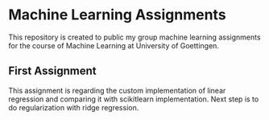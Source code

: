 # Machine Learning Assignments
This repository is created to public my group machine learning assignments for the course of Machine Learning at University of Goettingen.

## First Assignment
This assignment is regarding the custom implementation of linear regression and comparing it with scikitlearn implementation. Next step is to do regularization with ridge regression.
